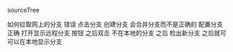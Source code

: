 sourceTree


如何拉取网上的分支
	错误
	点击分支 创建分支
	会合并分支而不是正确的 配置分支
	正确
	打开显示远程分支 按钮
	之后双击 不在本地的分支 之后 检出新分支 之后就可可以在本地显示分支

